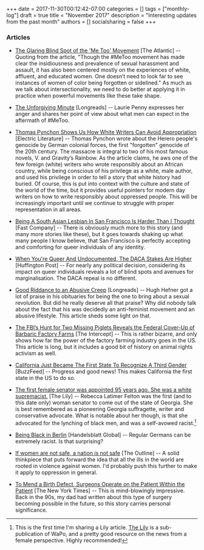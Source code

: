 +++
date = 2017-11-30T00:12:42-07:00
categories = []
tags = ["monthly-log"]
draft = true
title = "November 2017"
description = "Interesting updates from the past month"
authors = []
socialsharing = false
+++

### Articles

- [The Glaring Blind Spot of the 'Me Too' Movement](https://www.theatlantic.com/entertainment/archive/2017/11/the-glaring-blind-spot-of-the-me-too-movement/546458/) [The Atlantic] -- Quoting from the article, "Though the #MeToo movement has made clear the insidiousness and prevalence of sexual harassment and assault, it has also been centered mostly on the experiences of white, affluent, and educated women. One doesn’t need to look far to see instances of women of color being forgotten or sidelined." As much as we talk about intersectionality, we need to do better at applying it in practice when powerful movements like these take shape.

- [The Unforgiving Minute](https://longreads.com/2017/11/07/the-unforgiving-minute/) [Longreads] -- Laurie Penny expresses her anger and shares her point of view about what men can expect in the aftermath of #MeToo.

- [Thomas Pynchon Shows Us How White Writers Can Avoid Appropriation](https://electricliterature.com/thomas-pynchon-shows-us-how-white-writers-can-avoid-appropriation-8902a5563a1c) [Electric Literature] -- Thomas Pynchon wrote about the Herero people's genocide by German colonial
forces, the first "forgotten" genocide of the 20th century. The massacre is integral to two of his most famous novels, V. and Gravity’s Rainbow. As the article claims, he aws one of the few foreign (white) writers who wrote responsibly about an African country, while being conscious of his privilege as a white, male author, and used his privilege in order to tell a story that white history had buried. Of course, this is put into context with the culture and state of the world of the time, but it provides useful pointers for modern day writers on how to write responsibly about oppressed people. This will be increasingly important until we continue to struggle with proper representation in all areas.

- [Being A South Asian Lesbian In San Francisco Is Harder Than I Thought](https://www.fastcompany.com/40481445/being-a-south-asian-lesbian-in-san-francisco-is-harder-than-i-thought) [Fast Company] -- There is obviously much more to this story (and many more stories like these), but it goes towards shaking up what many people I know believe, that San Francisco is perfectly accepting and comforting for queer individuals of any identity.

- [When You're Queer And Undocumented, The DACA Stakes Are Higher](http://www.huffingtonpost.in/entry/asian-queer-immigrant-daca_us_59b19e84e4b0b5e53104c574) [Huffington Post] -- For nearly any political decision, considering its impact on queer individuals reveals a lot of blind spots and avenues for marginalisation. The DACA repeal is no different.

- [Good Riddance to an Abusive Creep](https://next.currentaffairs.org/2017/09/good-riddance-to-an-abusive-creep) [Longreads] -- Hugh Hefner got a lot of praise in his obituaries for being the one to bring about a sexual revolution. But did he really deserve all that praise? Why did nobody talk about the fact that his was decidedly an anti-feminist movement and an abusive lifestyle. This article sheds some light on that.

- [The FBI’s Hunt for Two Missing Piglets Reveals the Federal Cover-Up of Barbaric Factory Farms](https://theintercept.com/2017/10/05/factory-farms-fbi-missing-piglets-animal-rights-glenn-greenwald/) [The Intercept] -- This is rather bizarre, and only shows how far the power of the factory farming industry goes in the US. This article is long, but it includes a good bit of history on animal rights activism as well.

- [California Just Became The First State To Recognize A Third Gender](https://www.buzzfeed.com/jtes/california-just-became-the-first-state-to-recognize-a-third?utm_term=.tpva2NMNv#.badA9MvMQ) [BuzzFeed] -- Progress and good news! This makes California the first state in the US to do so.

- [The first female senator was appointed 95 years ago. She was a white supremacist.](https://thelily.com/the-first-female-senator-was-appointed-95-years-ago-she-was-a-white-supremacist-69d21c2d214d) [The Lily] -- Rebecca Latimer Felton was the first (and to this date only) woman senator to come out of the state of Georgia. She is best remembered as a pioneering Georgia suffragette, writer and conservative advocate. What is notable about her though, is that she advocated for the lynching of black men, and was a self-avowed racist.[^1]

- [Being Black in Berlin](https://global.handelsblatt.com/politics/being-black-in-berlin-836253) [Handelsblatt Global] -- Regular Germans can be extremely racist. Is that surprising?

- [If women are not safe, a nation is not safe](https://theoutline.com/post/2555/if-women-are-not-safe-a-nation-is-not-safe) [The Outline] -- A solid thinkpiece that puts forward the idea that all the ills in the world are rooted in violence against women. I'd probably push this further to make it apply to oppression in general.

- [To Mend a Birth Defect, Surgeons Operate on the Patient Within the Patient](https://www.nytimes.com/2017/10/23/health/fetal-surgery-spina-bifida.html) [The New York Times] -- This is mind-blowingly impressive. Back in the 90s, my dad had written about this type of surgery becoming possible in the future, so this story carries personal significance.

[^1]: This is the first time I'm sharing a Lily article. [The Lily](https://thelily.com/) is a sub-publication of WaPo, and a pretty good resource on the news from a female perspective. Highly recommended!